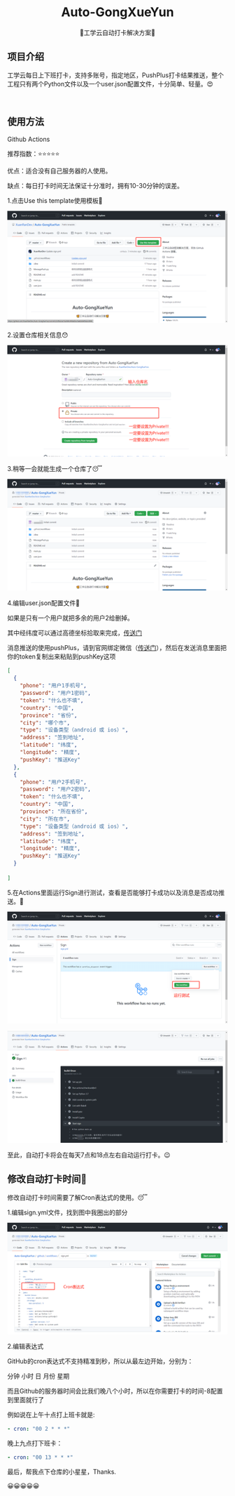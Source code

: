 <div align="center">
<h1 align="center">
Auto-GongXueYun
</h1>
<p align="center">
🥰工学云自动打卡解决方案🥰
</p>
</div>







## 项目介绍
工学云每日上下班打卡，支持多账号，指定地区，PushPlus打卡结果推送，整个工程只有两个Python文件以及一个user.json配置文件，十分简单、轻量。😍

</br>

## 使用方法

Github Actions

推荐指数：⭐⭐⭐⭐⭐

优点：适合没有自己服务器的人使用。

缺点：每日打卡时间无法保证十分准时，拥有10-30分钟的误差。



1.点击Use this template使用模板🤪

![image-20221021091000013](README.assets/image-20221021091000013.png)



2.设置仓库相关信息😯

![image-20221021091244279](README.assets/image-20221021091244279.png)





3.稍等一会就能生成一个仓库了😴

![image-20221021091413583](README.assets/image-20221021091413583.png)



4.编辑user.json配置文件🤔

如果是只有一个用户就把多余的用户2给删掉。

其中经纬度可以通过高德坐标拾取来完成，[传送门](https://lbs.amap.com/tools/picker)

消息推送的使用pushPlus，请到官网绑定微信（[传送门](https://www.pushplus.plus/)），然后在发送消息里面把你的token复制出来粘贴到pushKey这项

```json
[
  {
    "phone": "用户1手机号",
    "password": "用户1密码",
    "token": "什么也不填",
    "country": "中国",
    "province": "省份",
    "city": "哪个市",
    "type": "设备类型（android 或 ios）",
    "address": "签到地址",
    "latitude": "纬度",
    "longitude": "精度",
    "pushKey": "推送Key"
  },
  {
    "phone": "用户2手机号",
    "password": "用户2密码",
    "token": "什么也不填",
    "country": "中国",
    "province": "所在省份",
    "city": "所在市",
    "type": "设备类型（android 或 ios）",
    "address": "签到地址",
    "latitude": "纬度",
    "longitude": "精度",
    "pushKey": "推送Key"
  }

]
```



5.在Actions里面运行Sign进行测试，查看是否能够打卡成功以及消息是否成功推送。🤤

![image-20221021092523527](README.assets/image-20221021092523527.png)

![image-20221021092656804](README.assets/image-20221021092656804.png)





至此，自动打卡将会在每天7点和18点左右自动运行打卡。😉





## 修改自动打卡时间🎯	

修改自动打卡时间需要了解Cron表达式的使用。😴



1.编辑sign.yml文件，找到图中我圈出的部分

![image-20221021093411661](README.assets/image-20221021093411661.png)



2.编辑表达式

GitHub的cron表达式不支持精准到秒，所以从最左边开始，分别为：

分钟 小时 日 月份 星期

而且Github的服务器时间会比我们晚八个小时，所以在你需要打卡的时间-8配置到里面就行了



例如说在上午十点打上班卡就是:

```yml
- cron: "00 2 * * *"
```



晚上九点打下班卡：

```yml
- cron: "00 13 * * *"
```



最后，帮我点下仓库的小星星，Thanks.



😀😀😀😀😀
